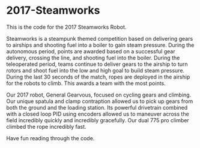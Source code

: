 # 2017-Steamworks

This is the code for the 2017 Steamworks Robot. 

Steamworks is a steampunk themed competition based on delivering gears to airships and shooting fuel into a boiler to gain steam pressure. During the autonomous period, points are awarded based on a successful gear delivery, crossing the line, and shooting fuel into the boiler. During the teleoperated period, teams continue to deliver gears to the airship to turn rotors and shoot fuel into the low and high goal to build steam pressure. During the last 30 seconds of the match, ropes are deployed in the airship for the robots to climb. This awards a team with the most points.

Our 2017 robot, General Gearvous, focused on cycling gears and climbing. Our unique spatula and clamp contraption allowed us to pick up gears from both the ground and the loading station. Its powerful drivetrain combined with a closed loop PID using encoders allowed us to maneuver across the field incredibly quickly and incredibly gracefully. Our dual 775 pro climber climbed the rope incredibly fast.

Have fun reading through the code.
